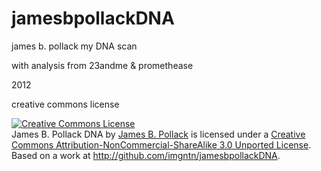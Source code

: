 jamesbpollackDNA
================
james b. pollack
my DNA scan 

with analysis from 23andme & promethease

2012

creative commons license

<a rel="license" href="http://creativecommons.org/licenses/by-nc-sa/3.0/deed.en_US"><img alt="Creative Commons License" style="border-width:0" src="http://i.creativecommons.org/l/by-nc-sa/3.0/88x31.png" /></a><br /><span xmlns:dct="http://purl.org/dc/terms/" href="http://purl.org/dc/dcmitype/Dataset" property="dct:title" rel="dct:type">James B. Pollack DNA</span> by <a xmlns:cc="http://creativecommons.org/ns#" href="http://www.jamesbpollack.com" property="cc:attributionName" rel="cc:attributionURL">James B. Pollack</a> is licensed under a <a rel="license" href="http://creativecommons.org/licenses/by-nc-sa/3.0/deed.en_US">Creative Commons Attribution-NonCommercial-ShareAlike 3.0 Unported License</a>.<br />Based on a work at <a xmlns:dct="http://purl.org/dc/terms/" href="http://github.com/imgntn/jamesbpollackDNA" rel="dct:source">http://github.com/imgntn/jamesbpollackDNA</a>.